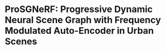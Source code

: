 # ProSGNeRF: Progressive Dynamic Neural Scene Graph with Frequency Modulated Auto-Encoder in Urban Scenes
